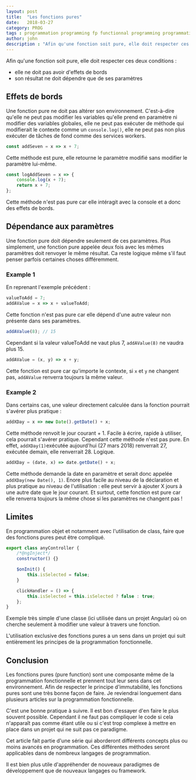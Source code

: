 ```yaml
---
layout: post
title:  "Les fonctions pures"
date:   2018-03-27
category: PROG
tags : programmation programming fp functionnal programming programmation fonctionnelle pures currying test
author: john
description : "Afin qu'une fonction soit pure, elle doit respecter ces deux conditions : elle ne doit pas avoir d'effets de bords et son résultat ne doit dépendre que de ses paramètres"
---
```


Afin qu'une fonction soit pure, elle doit respecter ces deux conditions :

* elle ne doit pas avoir d'effets de bords
* son résultat ne doit dépendre que de ses paramètres

## Effets de bords

Une fonction pure ne doit pas altérer son environnement. C'est-à-dire qu'elle ne peut pas modifier les variables qu'elle prend en paramètre ni modifier des variables globales, elle ne peut pas exécuter de méthode qui modifierait le contexte comme un `console.log()`, elle ne peut pas non plus exécuter de tâches de fond comme des services workers.

```javascript
const addSeven = x => x + 7;
```

Cette méthode est pure, elle retourne le paramètre modifié sans modifier le paramètre lui-même.

```javascript
const logAddSeven = x => {
    console.log(x + 7);
    return x + 7;
};
```

Cette méthode n'est pas pure car elle intéragit avec la console et a donc des effets de bords.

## Dépendance aux paramètres

Une fonction pure doit dépendre seulement de ces paramètres. Plus simplement, une fonction pure appelée deux fois avec les mêmes paramètres doit renvoyer le même résultat. Ca reste logique même s'il faut penser parfois certaines choses différemment.

### Example 1

En reprenant l'exemple précédent :

```javascript
valueToAdd = 7;
addAValue = x => x + valueToAdd;
```

Cette fonction n'est pas pure car elle dépend d'une autre valeur non présente dans ses paramètres.

```javascript
addAValue(8); // 15
```

Cependant si la valeur valueToAdd ne vaut plus 7, `addAValue(8)` ne vaudra plus 15.

```javascript
addAValue = (x, y) => x + y;
```

Cette fonction est pure car qu'importe le contexte, si `x` et `y` ne changent pas, `addAValue` renverra toujours la même valeur.

### Example 2

Dans certains cas, une valeur directement calculée dans la fonction pourrait s'avérer plus pratique :

```javascript
addXDay = x => new Date().getDate() + x;
```

Cette méthode renvoit le jour courant + 1. Facile à écrire, rapide à utiliser, cela pourrait s'avérer pratique. Cependant cette méthode n'est pas pure. En effet, `addXDay(1)`exécutée aujourd'hui (27 mars 2018) renverrait 27, exécutée demain, elle renverrait 28. Logique.

```javascript
addXDay = (date, x) => date.getDate() + x;
```

Cette méthode demande la date en paramètre et serait donc appelée `addXDay(new Date(), 1)`.
Enore plus facile au niveau de la déclaration et plus pratique au niveau de l'utilisation : elle peut servir à ajouter X jours à une autre date que le jour courant. Et surtout, cette fonction est pure car elle renverra toujours la même chose si les paramètres ne changent pas !

## Limites

En programmation objet et notamment avec l'utilisation de class, faire que des fonctions pures peut être compliqué.

```javascript
export class anyController {
    /*@ngInject*/
    constructor() {}

    $onInit() {
        this.isSelected = false;
    }

    clickHandler = () => {
        this.isSelected = this.isSelected ? false : true;
    };
}
```

Exemple très simple d'une classe (ici utilisée dans un projet Angular) où on cherche seulement à modifier une valeur à travers une fonction.

L'utilisation exclusive des fonctions pures a un sens dans un projet qui suit entièrement les principes de la programmation fonctionnelle.

## Conclusion

Les fonctions pures (pure function) sont une composante même de la programmation fonctionnelle et prennent tout leur sens dans cet environnement. Afin de respecter le principe d'immutabilité, les fonctions pures sont une très bonne façon de faire. Je reviendrai longuement dans plusieurs articles sur la programmation fonctionnelle.

C'est une bonne pratique à suivre. Il est bon d'essayer d'en faire le plus souvent possible. Cependant il ne faut pas compliquer le code si cela n'apparaît pas comme étant utile ou si c'est trop complexe à mettre en place dans un projet qui ne suit pas ce paradigme.

Cet article fait partie d'une série qui aborderont différents concepts plus ou moins avancés en programmation. Ces différentes méthodes seront applicables dans de nombreux langages de programmation. 

Il est bien plus utile d'appréhender de nouveaux paradigmes de développement que de nouveaux langages ou framework. 